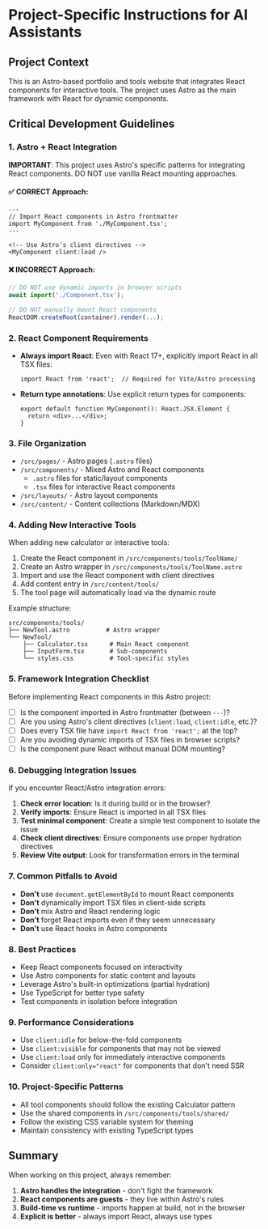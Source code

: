 # Project-Specific Instructions for AI Assistants

## Project Context
This is an Astro-based portfolio and tools website that integrates React components for interactive tools. The project uses Astro as the main framework with React for dynamic components.

## Critical Development Guidelines

### 1. Astro + React Integration

**IMPORTANT**: This project uses Astro's specific patterns for integrating React components. DO NOT use vanilla React mounting approaches.

#### ✅ CORRECT Approach:
```astro
---
// Import React components in Astro frontmatter
import MyComponent from './MyComponent.tsx';
---

<!-- Use Astro's client directives -->
<MyComponent client:load />
```

#### ❌ INCORRECT Approach:
```javascript
// DO NOT use dynamic imports in browser scripts
await import('./Component.tsx');

// DO NOT manually mount React components
ReactDOM.createRoot(container).render(...);
```

### 2. React Component Requirements

- **Always import React**: Even with React 17+, explicitly import React in all TSX files:
  ```tsx
  import React from 'react';  // Required for Vite/Astro processing
  ```

- **Return type annotations**: Use explicit return types for components:
  ```tsx
  export default function MyComponent(): React.JSX.Element {
    return <div>...</div>;
  }
  ```

### 3. File Organization

- `/src/pages/` - Astro pages (`.astro` files)
- `/src/components/` - Mixed Astro and React components
  - `.astro` files for static/layout components
  - `.tsx` files for interactive React components
- `/src/layouts/` - Astro layout components
- `/src/content/` - Content collections (Markdown/MDX)

### 4. Adding New Interactive Tools

When adding new calculator or interactive tools:

1. Create the React component in `/src/components/tools/ToolName/`
2. Create an Astro wrapper in `/src/components/tools/ToolName.astro`
3. Import and use the React component with client directives
4. Add content entry in `/src/content/tools/`
5. The tool page will automatically load via the dynamic route

Example structure:
```
src/components/tools/
├── NewTool.astro          # Astro wrapper
└── NewTool/
    ├── Calculator.tsx      # Main React component
    ├── InputForm.tsx       # Sub-components
    └── styles.css          # Tool-specific styles
```

### 5. Framework Integration Checklist

Before implementing React components in this Astro project:

- [ ] Is the component imported in Astro frontmatter (between `---`)?
- [ ] Are you using Astro's client directives (`client:load`, `client:idle`, etc.)?
- [ ] Does every TSX file have `import React from 'react';` at the top?
- [ ] Are you avoiding dynamic imports of TSX files in browser scripts?
- [ ] Is the component pure React without manual DOM mounting?

### 6. Debugging Integration Issues

If you encounter React/Astro integration errors:

1. **Check error location**: Is it during build or in the browser?
2. **Verify imports**: Ensure React is imported in all TSX files
3. **Test minimal component**: Create a simple test component to isolate the issue
4. **Check client directives**: Ensure components use proper hydration directives
5. **Review Vite output**: Look for transformation errors in the terminal

### 7. Common Pitfalls to Avoid

- **Don't** use `document.getElementById` to mount React components
- **Don't** dynamically import TSX files in client-side scripts
- **Don't** mix Astro and React rendering logic
- **Don't** forget React imports even if they seem unnecessary
- **Don't** use React hooks in Astro components

### 8. Best Practices

- Keep React components focused on interactivity
- Use Astro components for static content and layouts
- Leverage Astro's built-in optimizations (partial hydration)
- Use TypeScript for better type safety
- Test components in isolation before integration

### 9. Performance Considerations

- Use `client:idle` for below-the-fold components
- Use `client:visible` for components that may not be viewed
- Use `client:load` only for immediately interactive components
- Consider `client:only="react"` for components that don't need SSR

### 10. Project-Specific Patterns

- All tool components should follow the existing Calculator pattern
- Use the shared components in `/src/components/tools/shared/`
- Follow the existing CSS variable system for theming
- Maintain consistency with existing TypeScript types

## Summary

When working on this project, always remember:
1. **Astro handles the integration** - don't fight the framework
2. **React components are guests** - they live within Astro's rules
3. **Build-time vs runtime** - imports happen at build, not in the browser
4. **Explicit is better** - always import React, always use types